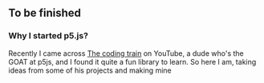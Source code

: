 To be finished
--------

### Why I started p5.js?
Recently I came across [The coding train](https://www.youtube.com/c/TheCodingTrain) on YouTube, a dude who's the GOAT at p5js, and I found it quite a fun library to learn.
So here I am, taking ideas from some of his projects and making mine